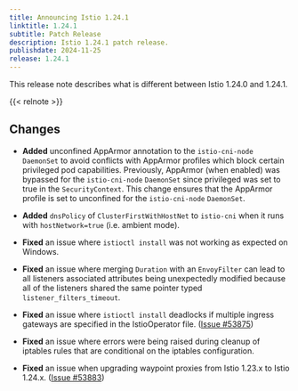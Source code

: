 ```yaml
---
title: Announcing Istio 1.24.1
linktitle: 1.24.1
subtitle: Patch Release
description: Istio 1.24.1 patch release.
publishdate: 2024-11-25
release: 1.24.1
---
```


This release note describes what is different between Istio 1.24.0 and 1.24.1.

{{< relnote >}}

## Changes

- **Added** unconfined AppArmor annotation to the `istio-cni-node` `DaemonSet` to avoid conflicts with
  AppArmor profiles which block certain privileged pod capabilities. Previously, AppArmor
  (when enabled) was bypassed for the `istio-cni-node` `DaemonSet` since privileged was set to true
  in the `SecurityContext`. This change ensures that the AppArmor profile is set to unconfined
  for the `istio-cni-node` `DaemonSet`.

- **Added** `dnsPolicy` of `ClusterFirstWithHostNet` to `istio-cni` when it runs with `hostNetwork=true` (i.e. ambient mode).

- **Fixed** an issue where `istioctl install` was not working as expected on Windows.

- **Fixed** an issue where merging `Duration` with an `EnvoyFilter` can lead to all listeners associated attributes being unexpectedly modified
  because all of the listeners shared the same pointer typed `listener_filters_timeout`.

- **Fixed** an issue where `istioctl install` deadlocks if multiple ingress gateways are specified in the IstioOperator file.
  ([Issue #53875](https://github.com/istio/istio/issues/53875))

- **Fixed** an issue where errors were being raised during cleanup of iptables rules that are conditional on the iptables configuration.

- **Fixed** an issue when upgrading waypoint proxies from Istio 1.23.x to Istio 1.24.x.
  ([Issue #53883](https://github.com/istio/istio/issues/53883))
